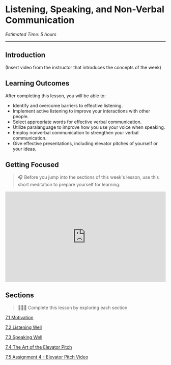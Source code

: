 # Listening, Speaking, and Non-Verbal Communication

*Estimated Time: 5 hours*

---
## Introduction
(Insert video from the instructor that introduces the concepts of the week)

## Learning Outcomes

After completing this lesson, you will be able to:

- Identify and overcome barriers to effective listening.
- Implement active listening to improve your interactions with other people.
- Select appropriate words for effective verbal communication.
- Utilize paralanguage to improve how you use your voice when speaking.
- Employ nonverbal communication to strengthen your verbal communication.
- Give effective presentations, including elevator pitches of yourself or your ideas.

## Getting Focused

> 🎧  Before you jump into the sections of this week's lesson, use this short meditation to prepare yourself for learning.

<div style="position: relative; padding-bottom: 56.25%; height: 0;"><iframe src="https://www.youtube.com/embed/ldFD-L-Csz0" title="YouTube video player" frameborder="0" allow="accelerometer; autoplay; clipboard-write; encrypted-media; gyroscope; picture-in-picture" allowfullscreen style="position: absolute; top: 0; left: 0; width: 100%; height: 100%;"></iframe></div>


## Sections

> 👩🏿‍🏫 Complete this lesson by exploring each section

[7.1 Motivation](/communicating-for-success/listening-and-speaking-effectively/motivation.md)

[7.2 Listening Well](/communicating-for-success/listening-and-speaking-effectively/active-listening.md)
  
[7.3 Speaking Well](/communicating-for-success/listening-and-speaking-effectively/spontaneous-speaking.md)
  
[7.4 The Art of the Elevator Pitch](/communicating-for-success/listening-and-speaking-effectively/presenting-work.nd)

[7.5 Assignment 4 - Elevator Pitch Video](/communicating-for-success/presentation-skills/assignment-4-code-demo.md)


